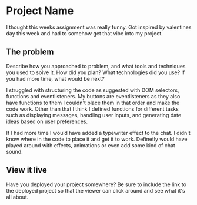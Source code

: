 # Project Name

I thought this weeks assignment was really funny. Got inspired by valentines day this week and had to somehow get that vibe into my project.

## The problem

Describe how you approached to problem, and what tools and techniques you used to solve it. How did you plan? What technologies did you use? If you had more time, what would be next?

I struggled with structuring the code as suggested with DOM selectors, functions and eventlisteners. My buttons are eventlisteners as they also have functions to them I couldn't place them in that order and make the code work. Other than that I think I defined functions for different tasks such as displaying messages, handling user inputs, and generating date ideas based on user preferences.

If I had more time I would have added a typewriter effect to the chat. I didn't know where in the code to place it and get it to work. Definetly would have played around with effects, animations or even add some kind of chat sound.

## View it live

Have you deployed your project somewhere? Be sure to include the link to the deployed project so that the viewer can click around and see what it's all about.
